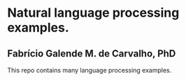 <h1> Natural language processing examples. </h1>
<h2> Fabrício Galende M. de Carvalho, PhD</h2>

<p> This repo contains many language processing examples. <p>

